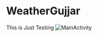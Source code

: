 # WeatherGujjar
This is Just Testing
![](https://raw.github.com/zaheercena/WeatherGujjar/master/Screenshot_2017-03-31-18-15-08.png?raw=true "MainActivity")
